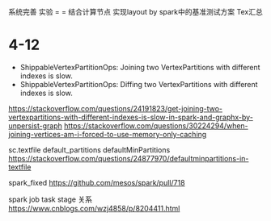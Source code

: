 系统完善
实验 = =
结合计算节点
实现layout by spark中的基准测试方案
Tex汇总












# 4-12

- ShippableVertexPartitionOps: Joining two VertexPartitions with different indexes is slow.
- ShippableVertexPartitionOps: Diffing two VertexPartitions with different indexes is slow.

https://stackoverflow.com/questions/24191823/get-joining-two-vertexpartitions-with-different-indexes-is-slow-in-spark-and-graphx-by-unpersist-graph
https://stackoverflow.com/questions/30224294/when-joining-vertices-am-i-forced-to-use-memory-only-caching

sc.textfile default_partitions   defaultMinPartitions
https://stackoverflow.com/questions/24877970/defaultminpartitions-in-textfile

spark_fixed
https://github.com/mesos/spark/pull/718

spark job task stage 关系
https://www.cnblogs.com/wzj4858/p/8204411.html





